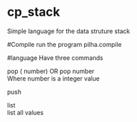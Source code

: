 # cp_stack
Simple language for the data struture stack

#Compile 
run the program pilha.compile

#language
Have three commands

pop ( number) OR pop number <br>
Where number is a integer value

push

list <br>
list all values
